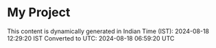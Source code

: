 # My Project

This content is dynamically generated in Indian Time (IST): 2024-08-18 12:29:20 IST
Converted to UTC: 2024-08-18 06:59:20 UTC
